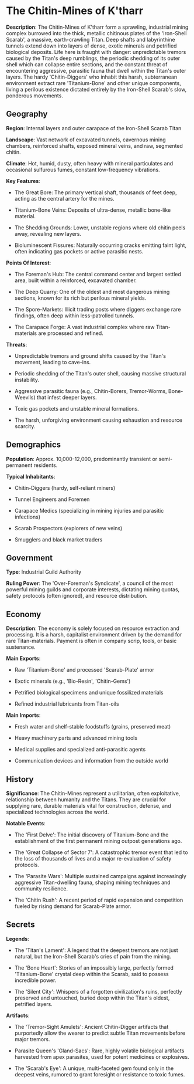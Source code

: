 
# The Chitin-Mines of K'tharr
**Description**: The Chitin-Mines of K'tharr form a sprawling, industrial mining complex burrowed into the thick, metallic chitinous plates of the 'Iron-Shell Scarab', a massive, earth-crawling Titan. Deep shafts and labyrinthine tunnels extend down into layers of dense, exotic minerals and petrified biological deposits. Life here is fraught with danger: unpredictable tremors caused by the Titan's deep rumblings, the periodic shedding of its outer shell which can collapse entire sections, and the constant threat of encountering aggressive, parasitic fauna that dwell within the Titan's outer layers. The hardy 'Chitin-Diggers' who inhabit this harsh, subterranean environment extract rare 'Titanium-Bone' and other unique components, living a perilous existence dictated entirely by the Iron-Shell Scarab's slow, ponderous movements.


## Geography
**Region**: Internal layers and outer carapace of the Iron-Shell Scarab Titan

**Landscape**: Vast network of excavated tunnels, cavernous mining chambers, reinforced shafts, exposed mineral veins, and raw, segmented chitin.

**Climate**: Hot, humid, dusty, often heavy with mineral particulates and occasional sulfurous fumes, constant low-frequency vibrations.

**Key Features**:
- The Great Bore: The primary vertical shaft, thousands of feet deep, acting as the central artery for the mines.

- Titanium-Bone Veins: Deposits of ultra-dense, metallic bone-like material.

- The Shedding Grounds: Lower, unstable regions where old chitin peels away, revealing new layers.

- Bioluminescent Fissures: Naturally occurring cracks emitting faint light, often indicating gas pockets or active parasitic nests.

**Points Of Interest**:
- The Foreman's Hub: The central command center and largest settled area, built within a reinforced, excavated chamber.

- The Deep Quarry: One of the oldest and most dangerous mining sections, known for its rich but perilous mineral yields.

- The Spore-Markets: Illicit trading posts where diggers exchange rare findings, often deep within less-patrolled tunnels.

- The Carapace Forge: A vast industrial complex where raw Titan-materials are processed and refined.

**Threats**:
- Unpredictable tremors and ground shifts caused by the Titan's movement, leading to cave-ins.

- Periodic shedding of the Titan's outer shell, causing massive structural instability.

- Aggressive parasitic fauna (e.g., Chitin-Borers, Tremor-Worms, Bone-Weevils) that infest deeper layers.

- Toxic gas pockets and unstable mineral formations.

- The harsh, unforgiving environment causing exhaustion and resource scarcity.


## Demographics
**Population**: Approx. 10,000-12,000, predominantly transient or semi-permanent residents.

**Typical Inhabitants**:
- Chitin-Diggers (hardy, self-reliant miners)

- Tunnel Engineers and Foremen

- Carapace Medics (specializing in mining injuries and parasitic infections)

- Scarab Prospectors (explorers of new veins)

- Smugglers and black market traders


## Government
**Type**: Industrial Guild Authority

**Ruling Power**: The 'Over-Foreman's Syndicate', a council of the most powerful mining guilds and corporate interests, dictating mining quotas, safety protocols (often ignored), and resource distribution.


## Economy
**Description**: The economy is solely focused on resource extraction and processing. It is a harsh, capitalist environment driven by the demand for rare Titan-materials. Payment is often in company scrip, tools, or basic sustenance.

**Main Exports**:
- Raw 'Titanium-Bone' and processed 'Scarab-Plate' armor

- Exotic minerals (e.g., 'Bio-Resin', 'Chitin-Gems')

- Petrified biological specimens and unique fossilized materials

- Refined industrial lubricants from Titan-oils

**Main Imports**:
- Fresh water and shelf-stable foodstuffs (grains, preserved meat)

- Heavy machinery parts and advanced mining tools

- Medical supplies and specialized anti-parasitic agents

- Communication devices and information from the outside world


## History
**Significance**: The Chitin-Mines represent a utilitarian, often exploitative, relationship between humanity and the Titans. They are crucial for supplying rare, durable materials vital for construction, defense, and specialized technologies across the world.

**Notable Events**:
- The 'First Delve': The initial discovery of Titanium-Bone and the establishment of the first permanent mining outpost generations ago.

- The 'Great Collapse of Sector 7': A catastrophic tremor event that led to the loss of thousands of lives and a major re-evaluation of safety protocols.

- The 'Parasite Wars': Multiple sustained campaigns against increasingly aggressive Titan-dwelling fauna, shaping mining techniques and community resilience.

- The 'Chitin Rush': A recent period of rapid expansion and competition fueled by rising demand for Scarab-Plate armor.


## Secrets
**Legends**:
- The 'Titan's Lament': A legend that the deepest tremors are not just natural, but the Iron-Shell Scarab's cries of pain from the mining.

- The 'Bone Heart': Stories of an impossibly large, perfectly formed 'Titanium-Bone' crystal deep within the Scarab, said to possess incredible power.

- The 'Silent City': Whispers of a forgotten civilization's ruins, perfectly preserved and untouched, buried deep within the Titan's oldest, petrified layers.

**Artifacts**:
- The 'Tremor-Sight Amulets': Ancient Chitin-Digger artifacts that purportedly allow the wearer to predict subtle Titan movements before major tremors.

- Parasite Queen's 'Gland-Sacs': Rare, highly volatile biological artifacts harvested from apex parasites, used for potent medicines or explosives.

- The 'Scarab's Eye': A unique, multi-faceted gem found only in the deepest veins, rumored to grant foresight or resistance to toxic fumes.

